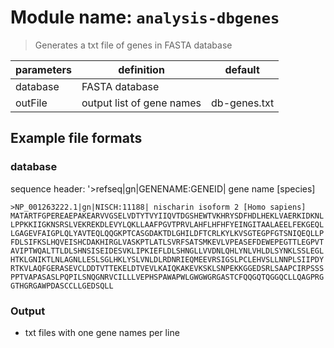 # Module name: `analysis-dbgenes`

> Generates a txt file of genes in FASTA database

| parameters | definition | default |
|------------|------------|---------|
| database | FASTA database  | |
| outFile | output list of gene names | db-genes.txt |

## Example file formats

### database

sequence header: '>refseq|gn|GENENAME:GENEID| gene name \[species\]
```
>NP_001263222.1|gn|NISCH:11188| nischarin isoform 2 [Homo sapiens]
MATARTFGPEREAEPAKEARVVGSELVDTYTVYIIQVTDGSHEWTVKHRYSDFHDLHEKLVAERKIDKNL
LPPKKIIGKNSRSLVEKREKDLEVYLQKLLAAFPGVTPRVLAHFLHFHFYEINGITAALAEELFEKGEQL
LGAGEVFAIGPLQLYAVTEQLQQGKPTCASGDAKTDLGHILDFTCRLKYLKVSGTEGPFGTSNIQEQLLP
FDLSIFKSLHQVEISHCDAKHIRGLVASKPTLATLSVRFSATSMKEVLVPEASEFDEWEPEGTTLEGPVT
AVIPTWQALTTLDLSHNSISEIDESVKLIPKIEFLDLSHNGLLVVDNLQHLYNLVHLDLSYNKLSSLEGL
HTKLGNIKTLNLAGNLLESLSGLHKLYSLVNLDLRDNRIEQMEEVRSIGSLPCLEHVSLLNNPLSIIPDY
RTKVLAQFGERASEVCLDDTVTTEKELDTVEVLKAIQKAKEVKSKLSNPEKKGGEDSRLSAAPCIRPSSS
PPTVAPASASLPQPILSNQGNRVCILLLVEPHSPAWAPWLGWGWGRGASTCFQQGQTQGGQCLLQAGPRG
GTHGRGAWPDASCCLLGEDSQLL
```

### Output
* txt files with one gene names per line